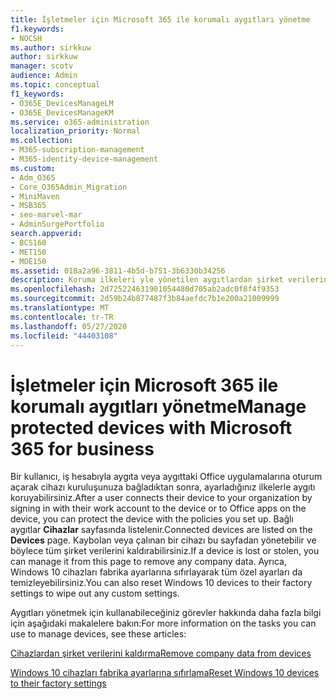 ```yaml
---
title: İşletmeler için Microsoft 365 ile korumalı aygıtları yönetme
f1.keywords:
- NOCSH
ms.author: sirkkuw
author: sirkkuw
manager: scotv
audience: Admin
ms.topic: conceptual
f1_keywords:
- O365E_DevicesManageLM
- O365E_DevicesManageKM
ms.service: o365-administration
localization_priority: Normal
ms.collection:
- M365-subscription-management
- M365-identity-device-management
ms.custom:
- Adm_O365
- Core_O365Admin_Migration
- MiniMaven
- MSB365
- seo-marvel-mar
- AdminSurgePortfolio
search.appverid:
- BCS160
- MET150
- MOE150
ms.assetid: 018a2a96-3811-4b5d-b751-3b6330b34256
description: Koruma ilkeleri yle yönetilen aygıtlardan şirket verilerini kaldırmayı ve Windows 10 aygıtlarını fabrika ayarlarına sıfırlamayı öğrenin.
ms.openlocfilehash: 2d725224631901054480d705ab2adc0f8f4f9353
ms.sourcegitcommit: 2d59b24b877487f3b84aefdc7b1e200a21009999
ms.translationtype: MT
ms.contentlocale: tr-TR
ms.lasthandoff: 05/27/2020
ms.locfileid: "44403108"
---
```

# <a name="manage-protected-devices-with-microsoft-365-for-business"></a><span data-ttu-id="614b8-103">İşletmeler için Microsoft 365 ile korumalı aygıtları yönetme</span><span class="sxs-lookup"><span data-stu-id="614b8-103">Manage protected devices with Microsoft 365 for business</span></span>

<span data-ttu-id="614b8-104">Bir kullanıcı, iş hesabıyla aygıta veya aygıttaki Office uygulamalarına oturum açarak cihazı kuruluşunuza bağladıktan sonra, ayarladığınız ilkelerle aygıtı koruyabilirsiniz.</span><span class="sxs-lookup"><span data-stu-id="614b8-104">After a user connects their device to your organization by signing in with their work account to the device or to Office apps on the device, you can protect the device with the policies you set up.</span></span> <span data-ttu-id="614b8-105">Bağlı aygıtlar **Cihazlar** sayfasında listelenir.</span><span class="sxs-lookup"><span data-stu-id="614b8-105">Connected devices are listed on the **Devices** page.</span></span> <span data-ttu-id="614b8-106">Kaybolan veya çalınan bir cihazı bu sayfadan yönetebilir ve böylece tüm şirket verilerini kaldırabilirsiniz.</span><span class="sxs-lookup"><span data-stu-id="614b8-106">If a device is lost or stolen, you can manage it from this page to remove any company data.</span></span> <span data-ttu-id="614b8-107">Ayrıca, Windows 10 cihazları fabrika ayarlarına sıfırlayarak tüm özel ayarları da temizleyebilirsiniz.</span><span class="sxs-lookup"><span data-stu-id="614b8-107">You can also reset Windows 10 devices to their factory settings to wipe out any custom settings.</span></span> 

<span data-ttu-id="614b8-108">Aygıtları yönetmek için kullanabileceğiniz görevler hakkında daha fazla bilgi için aşağıdaki makalelere bakın:</span><span class="sxs-lookup"><span data-stu-id="614b8-108">For more information on the tasks you can use to manage devices, see these articles:</span></span> 
  
[<span data-ttu-id="614b8-109">Cihazlardan şirket verilerini kaldırma</span><span class="sxs-lookup"><span data-stu-id="614b8-109">Remove company data from devices</span></span>](remove-company-data.md)
  
[<span data-ttu-id="614b8-110">Windows 10 cihazları fabrika ayarlarına sıfırlama</span><span class="sxs-lookup"><span data-stu-id="614b8-110">Reset Windows 10 devices to their factory settings</span></span>](reset-devices-to-factory-settings.md)
  

